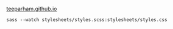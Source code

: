[teeparham.github.io](http://teeparham.github.io)

```
sass --watch stylesheets/styles.scss:stylesheets/styles.css
```
